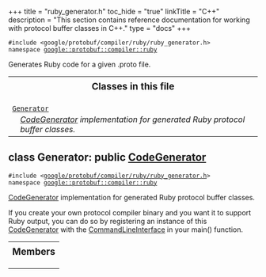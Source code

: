 
+++
title = "ruby_generator.h"
toc_hide = "true"
linkTitle = "C++"
description = "This section contains reference documentation for working with protocol buffer classes in C++."
type = "docs"
+++

<p><code>#include &lt;google/protobuf/compiler/ruby/ruby_generator.h&gt;<br>namespace <a href="#google.protobuf.compiler">google::protobuf::compiler::ruby</a></code></p><p>Generates Ruby code for a given .proto file. </p><table width="100%"><tr><th colspan="2"><h3 style="margin-top: 4px">Classes in this file</h3></th></tr><tr><td><div><code><a href="#Generator">Generator</a></code></div><div style="font-style: italic; margin-top: 4px; margin-left: 16px;"><a href='google.protobuf.compiler.code_generator#CodeGenerator'>CodeGenerator</a> implementation for generated Ruby protocol buffer classes. </div></td></tr></table><h2 id="Generator">class Generator: public <a href="google.protobuf.compiler.code_generator#CodeGenerator">CodeGenerator</a></h2><p><code>#include &lt;<a href="#">google/protobuf/compiler/ruby/ruby_generator.h</a>&gt;<br>namespace <a href="#google.protobuf.compiler">google::protobuf::compiler::ruby</a></code></p><p><a href='google.protobuf.compiler.code_generator#CodeGenerator'>CodeGenerator</a> implementation for generated Ruby protocol buffer classes. </p><p>If you create your own protocol compiler binary and you want it to support Ruby output, you can do so by registering an instance of this <a href='google.protobuf.compiler.code_generator#CodeGenerator'>CodeGenerator</a> with the <a href='google.protobuf.compiler.command_line_interface#CommandLineInterface'>CommandLineInterface</a> in your main() function. </p>

<table><tr><th colspan="2"><h3 style="margin-top: 4px">Members</h3></th></tr></table>
